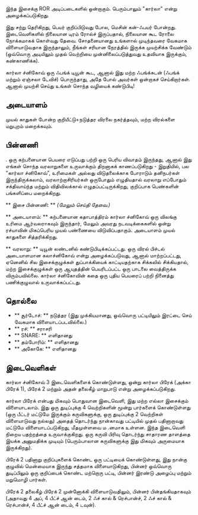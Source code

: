 இந்த இசைக்கு ROR அடிப்படைகளில் ஒன்றாகும். பெரும்பாலும் "கார்லா" என்று
அழைக்கப்படுகிறது.

இது சற்று தெரிகிறது, பெயர் குறிப்பிடுவது போல, மெசின் கன்-ஃபயர் போன்றது.
இடைவெளிகளில் நிலையான டிரம் ரோல்ச் இருப்பதால், நிலையான கூட ரோலை நோக்கமாகக்
கொள்வது தேவை. சோதனையானது உங்களால் முடிந்தவரை வேகமாக விளையாடுவதாக இருந்தாலும்,
நீங்கள் சரியான நேரத்தில் இருக்க முயற்சிக்க வேண்டும் (ஒவ்வொரு அடியிலும் முதல்
வெற்றியை முன்னிலைப்படுத்துவது உதவியாக இருக்கும், கண்காணிக்க).

கார்லா ச்னிகோவ் ஒரு ஃபங்க் டியூன் கூட, ஆனால் இது மற்ற ஃபங்க்சுடன் (ஃபங்க்
மற்றும் ஏஞ்சலா டேவிச்) பொருந்தாது, அதே போல் அவர்கள் ஒன்றாகச் செய்கிறார்கள்.
ஆனால் முயற்சி செய்து உங்கள் சொந்த வழியைக் கண்டுபிடி!

## அடையாளம்

முயல் காதுகள் போன்ற குறியீட்டு+நடுத்தர விரலை நகர்த்தவும், மற்ற விரல்களை மறுபுறம்
மறைக்கவும்.

## பின்னணி

. ஒரு கற்பனையான பெயரை எடுப்பது பற்றி ஒரு பெரிய விவாதம் இருந்தது, ஆனால் இது
எங்கள் சொந்த வரலாறுகளை உருவாக்கும் திறனாகக் காணப்படுகிறது - இறுதியில், பல
“கார்லா ச்னிகோவ்”, உரிமைகள் அல்லது விடுதலைக்காக போராடும் தனிநபர்கள்
இருந்திருக்கலாம், வரலாற்றாசிரியர்கள் ஒருபோதும் எழுதியதால் வரலாறு எப்போதும்
சக்திவாய்ந்த மற்றும் விதிவிலக்கால் எழுதப்பட்டிருக்கிறது, குறிப்பாக பெண்களின்
பங்களிப்பை மறைக்கிறது.

** இசை பின்னணி: ** *(மேலும் செய்தி தேவை.)*

** அடையாளம்: ** கற்பனையான கதாபாத்திரம் கார்லா ச்னிகோவ் ஒரு விலங்கு உரிமை
ஆர்வலராகவும் இருந்தார், மேலும் அவரது நடவடிக்கைகளில் ஒன்று ரச்யாவின் மிகப்பெரிய
முயல் பண்ணையை விடுவிப்பதாகும். அடையாளம் முயல் காதுகளை சித்தரிக்கிறது.

** வரலாறு: ** டியூன் லண்டனில் கண்டுபிடிக்கப்பட்டது. ஒரு விரல் பிச்டல் அடையாளமான
கலாச்னிகோவ் என்று அழைக்கப்படுவது, ஆனால் மாற்றப்பட்டது, ஏனெனில் சில
இசைக்குழுக்கள் துப்பாக்கியைக் காட்டியதற்காக சிக்கலில் சிக்கியதால், மற்ற
இசைக்குழுக்கள் ஒரு ஆயுதத்தின் பெயரிடப்பட்ட ஒரு பாடலை வைத்திருக்க விரும்பவில்லை.
கார்லா ச்னிகோவின் கதை ஒரு புதிய பெயரைப் பற்றி நினைத்து பணிக்குழுவால்
உருவாக்கப்பட்டது.

## தொல்லை

* ** சூர்டோச்: ** நடுத்தர (இது முக்கியமானது, ஒவ்வொரு பட்டியிலும் இரட்டை செய்
  வேகமாக விளையாடப்படவில்லை.)
* ** ரச்: ** சராசரி
* ** SNARE: ** எளிதானது
* ** தம்போரிம்: ** எளிதானது
* ** அகோகே: ** எளிதானது

## இடைவெளிகள்

கார்லா ச்னிகோவ் 3 இடைவெளிகளைக் கொண்டுள்ளது, ஒன்று கார்லா பிரேக் (அக்கா பிரேக்
1), பிரேக் 2 மற்றும் அதன் தலைகீழ் மாறுபாடு என்று அழைக்கப்படுகிறது.

கார்லா பிரேக் என்பது மிகவும் பொதுவான இடைவெளி, இது மற்ற எல்லா இசைக்கும்
விளையாடலாம். இது ஒரு துடிப்புக்கு 4 வெற்றிகளின் மூன்று பார்களைக் கொண்டுள்ளது
(ஒரு பீட்டர் மட்டுமே இருக்கும் கருவிகளுக்கு, ஒரு துடிப்புக்கு 2 வெற்றிகள்
விளையாடுவது நல்லது) அதைத் தொடர்ந்து நான்காவது பட்டியில் முதல் பதினாறாவது மட்டுமே
விளையாடப்படுகிறது, மீதமுள்ளவை ம .னமாக உள்ளன. இந்த இடைவெளி நிறைய பதற்றத்தை
உருவாக்குகிறது. ஒரு கருவி பிரிவு தொடர்ந்து சாதாரண தாளத்தை இயக்க அனுமதிக்க
முடியும் (பெரும்பாலான கருவிகளுக்கு இது மிகவும் அருமையாக இருக்கிறது).

பிரேக் 2 பதினாறு குறிப்புகளைக் கொண்ட ஒரு பட்டியைக் கொண்டுள்ளது, இது நான்கு
குழுவில் மென்மையாக இருந்து சத்தமாக விளையாடுகிறது, பின்னர் ஒவ்வொரு துடிப்பிலும்
ஒரு குறிப்பைக் கொண்ட மற்றொரு பட்டி, பின்னர் இரண்டு அழைப்பு மற்றும் மறுமொழி
பார்கள்.

பிரேக் 2 தலைகீழ் பிரேக் 2 முன்னோக்கி விளையாடுவதிலும், பின்னர் பின்தங்கியதாகவும்
(அதாவது 4 அப், 4 பீட்ச் ஆன் டைம், 2 ஃச் கால் & ரெச்பான்ச், 2 ஃச் கால் &
ரெச்பான்ச், 4 பீட்ச் ஆன் டைம், 4 டவுன்).

